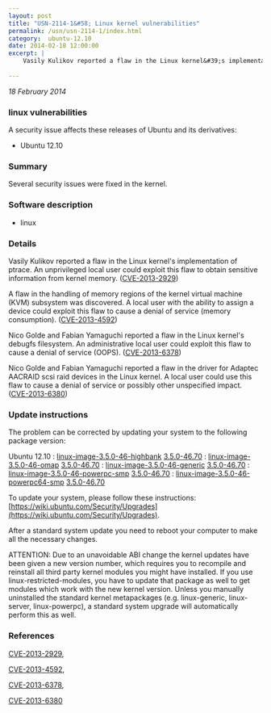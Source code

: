 ```yaml
---
layout: post
title: "USN-2114-1&#58; Linux kernel vulnerabilities"
permalink: /usn/usn-2114-1/index.html
category:  ubuntu-12.10
date: 2014-02-18 12:00:00
excerpt: |
    Vasily Kulikov reported a flaw in the Linux kernel&#39;s implementation of ptrace. An unprivileged local user could exploit this flaw to obtain sensitive information from kernel memory. ([CVE-2013-2929](http://people.ubuntu.com/~ubuntu-security/cve/CVE-2013-2929))
    
--- 
```

 
 

*18 February 2014*

### linux vulnerabilities

A security issue affects these releases of Ubuntu and its derivatives:

* Ubuntu 12.10

### Summary

Several security issues were fixed in the kernel. 

### Software description

* linux 

### Details

Vasily Kulikov reported a flaw in the Linux kernel&#39;s implementation of ptrace. An unprivileged local user could exploit this flaw to obtain sensitive information from kernel memory. ([CVE-2013-2929](http://people.ubuntu.com/~ubuntu-security/cve/CVE-2013-2929))

A flaw in the handling of memory regions of the kernel virtual machine (KVM) subsystem was discovered. A local user with the ability to assign a device could exploit this flaw to cause a denial of service (memory consumption). ([CVE-2013-4592](http://people.ubuntu.com/~ubuntu-security/cve/CVE-2013-4592))

Nico Golde and Fabian Yamaguchi reported a flaw in the Linux kernel&#39;s debugfs filesystem. An administrative local user could exploit this flaw to cause a denial of service (OOPS). ([CVE-2013-6378](http://people.ubuntu.com/~ubuntu-security/cve/CVE-2013-6378))

Nico Golde and Fabian Yamaguchi reported a flaw in the driver for Adaptec AACRAID scsi raid devices in the Linux kernel. A local user could use this flaw to cause a denial of service or possibly other unspecified impact. ([CVE-2013-6380](http://people.ubuntu.com/~ubuntu-security/cve/CVE-2013-6380)) 

### Update instructions

The problem can be corrected by updating your system to the following package version:

Ubuntu 12.10
 : [linux-image-3.5.0-46-highbank](https://launchpad.net/ubuntu/+source/linux) <span> [3.5.0-46.70](https://launchpad.net/ubuntu/+source/linux/3.5.0-46.70) </span> 
 : [linux-image-3.5.0-46-omap](https://launchpad.net/ubuntu/+source/linux) <span> [3.5.0-46.70](https://launchpad.net/ubuntu/+source/linux/3.5.0-46.70) </span> 
 : [linux-image-3.5.0-46-generic](https://launchpad.net/ubuntu/+source/linux) <span> [3.5.0-46.70](https://launchpad.net/ubuntu/+source/linux/3.5.0-46.70) </span> 
 : [linux-image-3.5.0-46-powerpc-smp](https://launchpad.net/ubuntu/+source/linux) <span> [3.5.0-46.70](https://launchpad.net/ubuntu/+source/linux/3.5.0-46.70) </span> 
 : [linux-image-3.5.0-46-powerpc64-smp](https://launchpad.net/ubuntu/+source/linux) <span> [3.5.0-46.70](https://launchpad.net/ubuntu/+source/linux/3.5.0-46.70) </span> 

To update your system, please follow these instructions: [https://wiki.ubuntu.com/Security/Upgrades](https://wiki.ubuntu.com/Security/Upgrades).

After a standard system update you need to reboot your computer to make all the necessary changes.

ATTENTION: Due to an unavoidable ABI change the kernel updates have been given a new version number, which requires you to recompile and reinstall all third party kernel modules you might have installed. If you use linux-restricted-modules, you have to update that package as well to get modules which work with the new kernel version. Unless you manually uninstalled the standard kernel metapackages (e.g. linux-generic, linux-server, linux-powerpc), a standard system upgrade will automatically perform this as well. 

### References

 
 [CVE-2013-2929](http://people.ubuntu.com/~ubuntu-security/cve/CVE-2013-2929), 

 [CVE-2013-4592](http://people.ubuntu.com/~ubuntu-security/cve/CVE-2013-4592), 

 [CVE-2013-6378](http://people.ubuntu.com/~ubuntu-security/cve/CVE-2013-6378), 

 [CVE-2013-6380](http://people.ubuntu.com/~ubuntu-security/cve/CVE-2013-6380)
 

